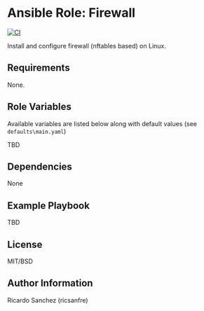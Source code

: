 Ansible Role: Firewall
=========

[![CI](https://github.com/ricsanfre/ansible-role-ntp/actions/workflows/ci.yml/badge.svg)](https://github.com/ricsanfre/ansible-role-ntp/actions/workflows/ci.yml)


Install and configure firewall (nftables based) on Linux.

Requirements
------------

None.

Role Variables
--------------

Available variables are listed below along with default values (see `defaults\main.yaml`)

TBD



Dependencies
------------

None

Example Playbook
----------------

TBD


License
-------

MIT/BSD

Author Information
------------------

Ricardo Sanchez (ricsanfre)
